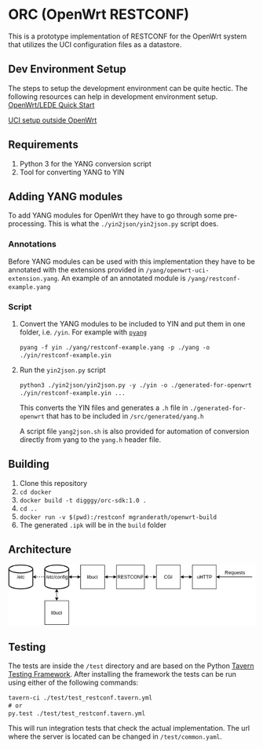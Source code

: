 # ORC (OpenWrt RESTCONF)

This is a prototype implementation of RESTCONF for the OpenWrt system that utilizes the UCI configuration files as a
datastore.

## Dev Environment Setup
The steps to setup the development environment can be quite hectic.
The following resources can help in development environment setup.
[OpenWrt/LEDE Quick Start](https://digggy.medium.com/openwrt-quick-start-493e08ed73f)

[UCI setup outside OpenWrt](https://openwrt.org/docs/techref/uci#usage_outside_of_openwrt)

## Requirements

1. Python 3 for the YANG conversion script
2. Tool for converting YANG to YIN

## Adding YANG modules

To add YANG modules for OpenWrt they have to go through some pre-processing. This is
what the `./yin2json/yin2json.py` script does.

### Annotations

Before YANG modules can be used with this implementation they have to be
annotated with the extensions provided in `/yang/openwrt-uci-extension.yang`.
An example of an annotated module is `/yang/restconf-example.yang`

### Script

1. Convert the YANG modules to be included to YIN and put them in one folder, i.e. `/yin`.
   For example with [`pyang`](https://github.com/mbj4668/pyang)
   ```console
   pyang -f yin ./yang/restconf-example.yang -p ./yang -o ./yin/restconf-example.yin 
   ```
2. Run the `yin2json.py` script
   ```console
   python3 ./yin2json/yin2json.py -y ./yin -o ./generated-for-openwrt ./yin/restconf-example.yin ...
   ```
   This converts the YIN files and generates a `.h` file in `./generated-for-openwrt` that has to be included in `/src/generated/yang.h`
   
   A script file ``yang2json.sh`` is also provided for automation of conversion directly from yang to the `yang.h` header file.
## Building

1. Clone this repository
2. `cd docker`
3. `docker build -t digggy/orc-sdk:1.0 .`
2. `cd ..`
4. `docker run -v $(pwd):/restconf mgranderath/openwrt-build`
5. The generated `.ipk` will be in the `build` folder

## Architecture

![Architecture](docs/resources/Architecture.png)

## Testing

The tests are inside the `/test` directory and are based on the Python
[Tavern Testing Framework](https://github.com/taverntesting/tavern). After
installing the framework the tests can be run using either of the
following commands:

```console
tavern-ci ./test/test_restconf.tavern.yml
# or
py.test ./test/test_restconf.tavern.yml
```

This will run integration tests that check the actual implementation. The
url where the server is located can be changed in `/test/common.yaml`.
